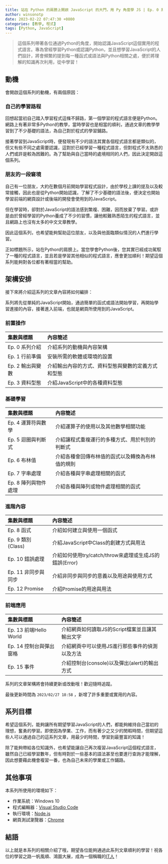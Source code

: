 ```yaml
---
title: 站在 Python 的肩膀上開啟 JavaScript 的大門，用 Py 角度學 JS | Ep. 0 系列介紹
author: winsonotp
date: 2023-02-22 07:47:30 +0800
categories: [教學, 程式]
tags: [Python, JavaScript]
---
```


> 這個系列帶著各位通過Python的角度，開始認識JavaScript這個實用的程式語言。專為曾經學習Python或認識Python，並且想學習JavaScript的人們設計，將會頻繁的提到每一種函式或語法與Python相關之處，便於將理解的知識再次利用，從中學習！

## 動機
會開啟這個系列的動機，有兩個原因：

### 自己的學習路程
回想起當初自己踏入學習程式這條不歸路，第一個學習的程式語言便是Python。網路上有著非常多Python的教學，當時學習也是相當的順利，通過文章的教學學習到了不少基礎的語法，為自己對於程式的學習鋪路。

接著學習到JavaScript時，便發現有不少的語法其實各個程式語言都是類似的，但又有些不同之處需要認識，這對於已經學習一種程式語言，但對程式不太熟悉的人們或許是較為困難的。為了幫助與自己當時的處境相同的人們，因此決定開啟這個系列。

### 朋友的一段窘境
自己有一位朋友，大約在數個月前開始學習程式設計，由於學校上課的提及以及較常接觸，因此也是從Python開始認識，了解了不少基礎的語法後，便決定也開始學習前端的網頁設計或後端的開發會使用到的JavaScript。

但在學習時，卻對於JavaScript的語法感到繁複、困難，因而放棄了學習。或許是由於曾經學習的Python養成了不少的習慣，讓他較難熟悉陌生的程式語言，並且網路上也沒有太多的中文文章教學。

因此這個系列，也希望能夠幫助這位朋友，以及與他面臨類似情況的人們進行學習。

正如標題所示，站在Python的肩膀上。當您學會Python後，您其實已經成功駕馭了一種的程式語言，並且若是學習其他相似的程式語言，應會更加順利！期望這個系列能夠對各位都有著相當的幫助。

## 架構安排
接下來將介紹這系列的文章內容將如何編排：

系列將先從單純的JavaScript開始，通過簡單的函式或語法開始學習，再開始學習進接的內容，接著進入前端，也就是網頁所使用到的JavaScript。

### 前置操作

| 集數與標題        | 內容簡述                                       |
| :--------------- | :-------------------------------------------- |
| Ep. 0 系列介紹   | 介紹系列的動機與內容架構                         |
| Ep. 1 行前準備   | 安裝所需的軟體或環境的設置                       |
| Ep. 2 輸出與變數 | 介紹輸出內容的方式、資料型態與變數的定義方式和型態 |
| Ep. 3 資料型態   | 介紹JavaScript中的各種資料型態                  |

### 基礎學習

| 集數與標題         | 內容簡述                                    |
| :---------------- | :--------------------------------          |
| Ep. 4 運算符與數學 | 介紹運算子的使用以及其他數學相關功能          |
| Ep. 5 迴圈與判斷式 | 介紹讓程式重複運行的多種方式、用於判別的判斷式 |
| Ep. 6 布林值 | 介紹各種會回傳布林值的函式以及轉換為布林值的規則 |
| Ep. 7 字串處理 | 介紹各種與字串處理相關的函式 |
| Ep. 8 陣列與物件處理 | 介紹各種與陣列或物件處理相關的函式 |

### 進階內容

| 集數與標題      | 內容簡述                  |
| :------------  | :----------------------- |
| Ep. 8 函式     | 介紹如何建立與使用一個函式 |
| Ep. 9 類別 (Class) | 介紹JavaScript中Class的創建方式與用法 |
| Ep. 10 錯誤處理 | 介紹如何使用try/catch/throw來處理或生成JS的錯誤(Error) |
| Ep. 11 非同步與同步    | 介紹非同步與同步的意義以及用途與使用方式 |
| Ep. 12 Promise | 介紹Promise的用途與用法    |

### 前端應用

| 集數與標題            | 內容簡述                                    |
| :------------------- | :------------------------------------------ |
| Ep. 13 前端Hello World | 介紹網頁如何讀取JS的Script檔案並且讓其輸出文字 |
| Ep. 14 控制台與彈出窗格 | 介紹網頁中可以使用JS進行那些事件的偵測以及方法 |
| Ep. 15 事件            | 介紹控制台(console)以及彈出(alert)的輸出方式 |



系列的文章架構將會持續更新或改動哦！歡迎隨時追蹤。

最後更新時間為 `2023/02/27 18:58` ，新增了許多重要或實用的內容。

## 系列目標
希望這個系列，能夠讓所有期望學習JavaScript的人們，都能夠維持自己當初的理想，奮勇的學習。即使因為學業、工作，而有著少之又少的閒暇時間，但期望這些人可以通過自己的這系列文章，用最少的時間，學習到最豐富的知識！

除了能夠帶給各位知識外，也希望能讓自己再次複習JavaScript這個程式語言，雖然自己已經學習數年，但有時對於一些基本的語法甚至也要進行查詢才能理解，因此想要藉此機會複習一番，也為自己未來的學業或工作鋪路。

## 其他事項
本系列所使用的環境如下：
- 作業系統：Windows 10
- 程式編輯器：[Visual Studio Code](https://code.visualstudio.com/)
- 執行環境：[Node.js](https://nodejs.org/zh-tw/download/)
- 網頁測試瀏覽器：[Chrome](https://www.google.com/intl/zh-TW/chrome/)

## 結語
以上就是本系列的相關介紹了哦，期望各位能夠通過此系列文章順利的學習！祝各位的學習之路一帆風順、鴻圖大展，成為一個稱職的[IT人](https://winson-otp.github.io/posts/what-is-it/)！
